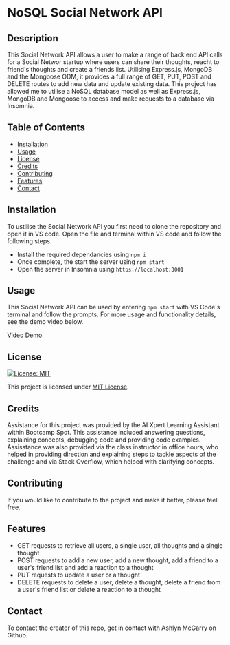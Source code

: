 # NoSQL Social Network API

## Description

This Social Network API allows a user to make a range of back end API calls for a Social Networ startup where users can share their thoughts, reacht to friend's thoughts and create a friends list. Utilising Express.js, MongoDB and the Mongoose ODM, it provides a full range of GET, PUT, POST and DELETE routes to add new data and update existing data. This project has allowed me to utilise a NoSQL database model as well as Express.js, MongoDB and Mongoose to access and make requests to a database via Insomnia.

## Table of Contents

- [Installation](#installation)
- [Usage](#usage)
- [License](#license)
- [Credits](#credits)
- [Contributing](#contributing)
- [Features](#features)
- [Contact](#Contact)

## Installation

To ustilise the Social Network API you first need to clone the repository and open it in VS code. Open the file and terminal within VS code and follow the following steps.

- Install the required dependancies using `npm i`
- Once complete, the start the server using `npm start`
- Open the server in Insomnia using `https://localhost:3001`

## Usage

This Social Network API can be used by entering `npm start` with VS Code's terminal and follow the prompts. For more usage and functionality details, see the demo video below.

[Video Demo](https://drive.google.com/file/d/1eD8uzx_ATaQw65OtA1Jvqe_Vf-m5u4IV/view?usp=sharing)

## License

[![License: MIT](https://img.shields.io/badge/License-MIT-yellow.svg)](https://opensource.org/licenses/MIT)

This project is licensed under [MIT License](https://opensource.org/licenses/MIT).

## Credits

Assistance for this project was provided by the AI Xpert Learning Assistant within Bootcamp Spot. This assistance included answering questions, explaining concepts, debugging code and providing code examples. Assisstance was also provided via the class instructor in office hours, who helped in providing direction and explaining steps to tackle aspects of the challenge and via Stack Overflow, which helped with clarifying concepts.

## Contributing

If you would like to contribute to the project and make it better, please feel free.

## Features

- GET requests to retrieve all users, a single user, all thoughts and a single thought
- POST requests to add a new user, add a new thought, add a friend to a user's friend list and add a reaction to a thought
- PUT requests to update a user or a thought
- DELETE requests to delete a user, delete a thought, delete a friend from a user's friend list or delete a reaction to a thought

## Contact

To contact the creator of this repo, get in contact with Ashlyn McGarry on Github.
